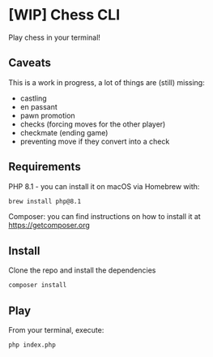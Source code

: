 # [WIP] Chess CLI

Play chess in your terminal!

## Caveats

This is a work in progress, a lot of things are (still) missing:

- castling
- en passant
- pawn promotion
- checks (forcing moves for the other player)
- checkmate (ending game)
- preventing move if they convert into a check

## Requirements

PHP 8.1 - you can install it on macOS via Homebrew with:

```bash
brew install php@8.1
```

Composer: you can find instructions on how to install it at https://getcomposer.org

## Install

Clone the repo and install the dependencies

```bash
composer install
```

## Play

From your terminal, execute:

```bash
php index.php
```
